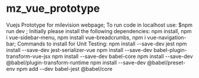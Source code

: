 # mz_vue_prototype
Vuejs Prototype for milevision webpage;
To run code in localhost use: $npm run dev ;
Initially please install the following dependencies: npm install, npm i vue-sidebar-menu, npm install vue-breadcrumbs, npm i vue-navigation-bar; 
Commands to install for Unit Testing: 
npm install --save-dev jest
npm install --save-dev jest-serializer-vue
npm install --save-dev babel-plugin-transform-vue-jsx
npm install --save-dev babel-core
npm install --save-dev @babel/plugin-transform-runtime
npm install --save-dev @babel/preset-env
npm add --dev babel-jest @babel/core

